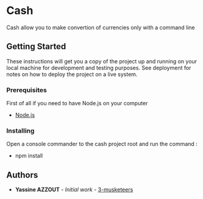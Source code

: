 # Cash

Cash allow you to make convertion of currencies only with a command line

## Getting Started

These instructions will get you a copy of the project up and running on your local machine for development and testing purposes. See deployment for notes on how to deploy the project on a live system.

### Prerequisites

First of all if you need to have Node.js on your computer

* [Node.js](https://nodejs.org/en/)

### Installing

Open a console commander to the cash project root and run the command :

* npm install

## Authors

* **Yassine AZZOUT** - *Initial work* - [3-musketeers](https://github.com/92bondstreet/3-musketeers)


